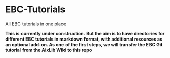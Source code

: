# EBC-Tutorials
All EBC tutorials in one place

**This is currently under construction. But the aim is to have directories for different EBC tutorials in markdown format, with additional resources as an optional add-on. As one of the first steps, we will transfer the EBC Git tutorial from the AixLib Wiki to this repo**
